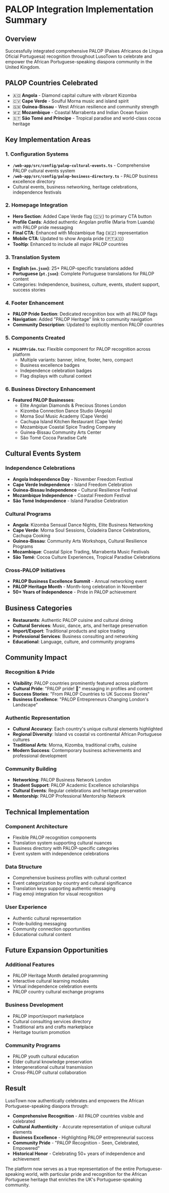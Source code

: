 # PALOP Integration Implementation Summary

## Overview
Successfully integrated comprehensive PALOP (Países Africanos de Língua Oficial Portuguesa) recognition throughout LusoTown to celebrate and empower the African Portuguese-speaking diaspora community in the United Kingdom.

## PALOP Countries Celebrated
- 🇦🇴 **Angola** - Diamond capital culture with vibrant Kizomba
- 🇨🇻 **Cape Verde** - Soulful Morna music and island spirit  
- 🇬🇼 **Guinea-Bissau** - West African resilience and community strength
- 🇲🇿 **Mozambique** - Coastal Marrabenta and Indian Ocean fusion
- 🇸🇹 **São Tomé and Príncipe** - Tropical paradise and world-class cocoa heritage

## Key Implementation Areas

### 1. Configuration Systems
- **`/web-app/src/config/palop-cultural-events.ts`** - Comprehensive PALOP cultural events system
- **`/web-app/src/config/palop-business-directory.ts`** - PALOP business excellence directory
- Cultural events, business networking, heritage celebrations, independence festivals

### 2. Homepage Integration 
- **Hero Section**: Added Cape Verde flag (🇨🇻) to primary CTA button
- **Profile Cards**: Added authentic Angolan profile (Maria from Luanda) with PALOP pride messaging
- **Final CTA**: Enhanced with Mozambique flag (🇲🇿) representation
- **Mobile CTA**: Updated to show Angola pride (🇵🇹🇦🇴)
- **Tooltip**: Enhanced to include all major PALOP countries

### 3. Translation System
- **English (`en.json`)**: 25+ PALOP-specific translations added
- **Portuguese (`pt.json`)**: Complete Portuguese translations for PALOP content
- Categories: Independence, business, culture, events, student support, success stories

### 4. Footer Enhancement
- **PALOP Pride Section**: Dedicated recognition box with all PALOP flags
- **Navigation**: Added "PALOP Heritage" link to community navigation
- **Community Description**: Updated to explicitly mention PALOP countries

### 5. Components Created
- **`PALOPPride.tsx`**: Flexible component for PALOP recognition across platform
  - Multiple variants: banner, inline, footer, hero, compact
  - Business excellence badges
  - Independence celebration badges
  - Flag displays with cultural context

### 6. Business Directory Enhancement
- **Featured PALOP Businesses**: 
  - Elite Angolan Diamonds & Precious Stones London
  - Kizomba Connection Dance Studio (Angola)
  - Morna Soul Music Academy (Cape Verde)
  - Cachupa Island Kitchen Restaurant (Cape Verde)
  - Mozambique Coastal Spice Trading Company
  - Guinea-Bissau Community Arts Center
  - São Tomé Cocoa Paradise Café

## Cultural Events System

### Independence Celebrations
- **Angola Independence Day** - November Freedom Festival
- **Cape Verde Independence** - Island Freedom Celebration  
- **Guinea-Bissau Independence** - Cultural Resilience Festival
- **Mozambique Independence** - Coastal Freedom Festival
- **São Tomé Independence** - Island Paradise Celebration

### Cultural Programs
- **Angola**: Kizomba Sensual Dance Nights, Elite Business Networking
- **Cape Verde**: Morna Soul Sessions, Coladeira Dance Celebrations, Cachupa Cooking
- **Guinea-Bissau**: Community Arts Workshops, Cultural Resilience Programs
- **Mozambique**: Coastal Spice Trading, Marrabenta Music Festivals
- **São Tomé**: Cocoa Culture Experiences, Tropical Paradise Celebrations

### Cross-PALOP Initiatives
- **PALOP Business Excellence Summit** - Annual networking event
- **PALOP Heritage Month** - Month-long celebration in November
- **50+ Years of Independence** - Pride in PALOP achievement

## Business Categories
- **Restaurants**: Authentic PALOP cuisine and cultural dining
- **Cultural Services**: Music, dance, arts, and heritage preservation
- **Import/Export**: Traditional products and spice trading
- **Professional Services**: Business consulting and networking
- **Educational**: Language, culture, and community programs

## Community Impact

### Recognition & Pride
- **Visibility**: PALOP countries prominently featured across platform
- **Cultural Pride**: "PALOP pride! 💎" messaging in profiles and content
- **Success Stories**: "From PALOP Countries to UK Success Stories"
- **Business Excellence**: "PALOP Entrepreneurs Changing London's Landscape"

### Authentic Representation
- **Cultural Accuracy**: Each country's unique cultural elements highlighted
- **Regional Diversity**: Island vs coastal vs continental African Portuguese cultures
- **Traditional Arts**: Morna, Kizomba, traditional crafts, cuisine
- **Modern Success**: Contemporary business achievements and professional development

### Community Building
- **Networking**: PALOP Business Network London
- **Student Support**: PALOP Academic Excellence scholarships
- **Cultural Events**: Regular celebrations and heritage preservation
- **Mentorship**: PALOP Professional Mentorship Network

## Technical Implementation

### Component Architecture
- Flexible PALOP recognition components
- Translation system supporting cultural nuances
- Business directory with PALOP-specific categories
- Event system with independence celebrations

### Data Structure
- Comprehensive business profiles with cultural context
- Event categorization by country and cultural significance
- Translation keys supporting authentic messaging
- Flag emoji integration for visual recognition

### User Experience
- Authentic cultural representation
- Pride-building messaging
- Community connection opportunities
- Educational cultural content

## Future Expansion Opportunities

### Additional Features
- PALOP Heritage Month detailed programming
- Interactive cultural learning modules
- Virtual independence celebration events
- PALOP country cultural exchange programs

### Business Development
- PALOP import/export marketplace
- Cultural consulting services directory
- Traditional arts and crafts marketplace
- Heritage tourism promotion

### Community Programs
- PALOP youth cultural education
- Elder cultural knowledge preservation
- Intergenerational cultural transmission
- Cross-PALOP cultural collaboration

## Result
LusoTown now authentically celebrates and empowers the African Portuguese-speaking diaspora through:
- **Comprehensive Recognition** - All PALOP countries visible and celebrated
- **Cultural Authenticity** - Accurate representation of unique cultural elements
- **Business Excellence** - Highlighting PALOP entrepreneurial success
- **Community Pride** - "PALOP Recognition - Seen, Celebrated, Empowered"
- **Historical Honor** - Celebrating 50+ years of independence and achievement

The platform now serves as a true representation of the entire Portuguese-speaking world, with particular pride and recognition for the African Portuguese heritage that enriches the UK's Portuguese-speaking community.